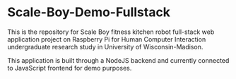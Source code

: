 # Scale-Boy-Demo-Fullstack
This is the repository for Scale Boy fitness kitchen robot full-stack web application project on Raspberry Pi for Human Computer Interaction undergraduate research study in University of Wisconsin-Madison.

This application is built through a NodeJS backend and currently connected to JavaScript frontend for demo purposes.
